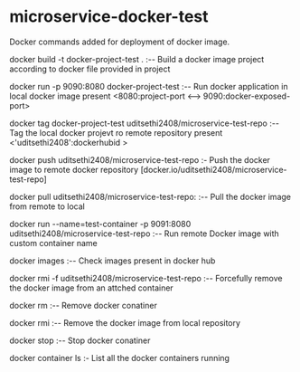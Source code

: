 # microservice-docker-test

Docker commands added for deployment of docker image.

docker build -t docker-project-test . :-- Build a docker image project according to docker file provided in project

docker run -p 9090:8080 docker-project-test :-- Run docker application in local docker image present <8080:project-port <--> 9090:docker-exposed-port>

docker tag docker-project-test uditsethi2408/microservice-test-repo :-- Tag the local docker projevt ro remote repository present <'uditsethi2408':dockerhubid >

docker push uditsethi2408/microservice-test-repo :- Push the docker image to remote docker repository [docker.io/uditsethi2408/microservice-test-repo]

docker pull uditsethi2408/microservice-test-repo:<tag-name> :-- Pull the docker image from remote to local 

docker run --name=test-container -p 9091:8080 uditsethi2408/microservice-test-repo :-- Run remote Docker image with custom container name

docker images :-- Check images present in docker hub

docker rmi -f uditsethi2408/microservice-test-repo :-- Forcefully remove the docker image from an attched container

docker rm <container-name> :-- Remove docker conatiner

docker rmi <image-name>:-- Remove the docker image from local repository

docker stop <conatiner-name> :-- Stop docker conatiner

docker container ls :- List all the docker containers running
